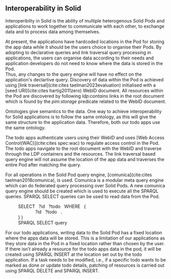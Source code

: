 ## Interoperability in Solid

Interoperibilty in Solid is the ability of multiple heterogenous Solid Pods and applications to work together to communicate with each other, to exchange data and to process data among themselves.

At present, the applications have hardcoded locations in the Pod for storing the app data while it should be the users choice to organise their Pods. 
By adopting to declarative queries and link traversal query processing in applications, the users can organise data according to their needs and application developers do not need to know where the data is stored in the Pod.   
Thus, any changes to the query engine will have no effect on the application's declartive query. 
Discovery of data within the Pod is achieved using [link traversal](cite:cites taelman2023evaluation) initialised with a [seed URI](cite:cites hartig2011zero) WebID document. All resources within the Pod are discovered by following _ldp:contains_ links in the root document 
which is found by the _pim:storage_ predicate related to the WebID document.


Ontologies give semantics to the data. 
One way to achieve interoperability for Solid applications is to follow the same ontology, as this will give the same structure to the application data. 
Therefore, both our todo apps use the same ontology. 

The todo apps authenticate users using their WebID 
and uses [Web Access Control(WAC)](cite:cites spec:wac) to regulate access control in the Pod. 
The todo apps navigate to the root document with the WebID and traverse through the LDP containers and the resources. 
The link traversal based query engine will not assume the location of the app data and traverses the entire Pod after matching the query. 

For all operations in the Solid Pod query engine, [comunica](cite:cites taelman2018comunica), is used. 
Comunica is a modular meta query engine which can do federated query processing over Solid Pods. 
A new comunica query engine should be created which is used to execute all the SPARQL queries. 
SPARQL SELECT queries can be used to read data from the Pod. 

<figure id="select-query" class="listing">
    SELECT &nbsp; ?id &nbsp; ?todo &nbsp; WHERE &nbsp; { <br>
    &emsp; &emsp; &emsp; ?id <http://example.org/example/todoLabel> &nbsp; ?todo &nbsp; . <br>
        } 
)

<figcaption markdown="block">
SPARQL SELECT query
</figcaption>
</figure>

For our todo applications, writing data to the Solid Pod has a fixed location where the apps data will be stored. 
This is a limitation of our applications as they store data in the Pod in a fixed location rather than chosen by the user. 
If there isn't already a resource for the todo apps data in the pod, 
it will be created using SPARQL INSERT at the location set out by the todo application. 
If a task needs to be modified, i.e., if a specific todo wants to be marked as done or update todo details, patching of resources is carried out using SPARQL DELETE and SPARQL INSERT. 

